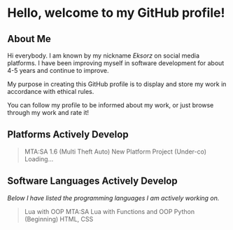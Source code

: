 # Hello, welcome to my GitHub profile!

## About Me

Hi everybody. I am known by my nickname *Eksorz* on social media platforms. I have been improving myself in software development for about 4-5 years and continue to improve.

My purpose in creating this GitHub profile is to display and store my work in accordance with ethical rules.

You can follow my profile to be informed about my work, or just browse through my work and rate it!

## Platforms Actively Develop

> MTA:SA 1.6 (Multi Theft Auto)
> New Platform Project (Under-co)
> Loading...

## Software Languages Actively Develop

*Below I have listed the programming languages ​​I am actively working on.*

> Lua with OOP
> MTA:SA Lua with Functions and OOP
> Python (Beginning)
> HTML, CSS
